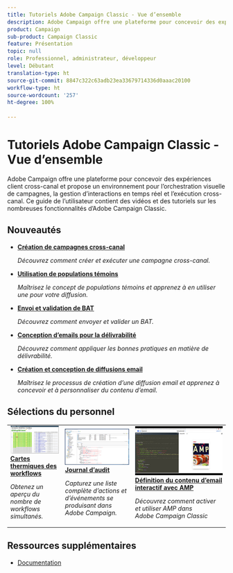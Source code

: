 ```yaml
---
title: Tutoriels Adobe Campaign Classic - Vue d’ensemble
description: Adobe Campaign offre une plateforme pour concevoir des expériences client cross-canal et propose un environnement pour l’orchestration visuelle de campagnes, la gestion d’interactions en temps réel et l’exécution cross-canal. Ce guide de l’utilisateur contient des vidéos et des tutoriels sur les nombreuses fonctionnalités d’Adobe Campaign Standard.
product: Campaign
sub-product: Campaign Classic
feature: Présentation
topic: null
role: Professionnel, administrateur, développeur
level: Débutant
translation-type: ht
source-git-commit: 8847c322c63adb23ea33679714336d0aaac20100
workflow-type: ht
source-wordcount: '257'
ht-degree: 100%

---
```



# Tutoriels Adobe Campaign Classic - Vue d’ensemble

Adobe Campaign offre une plateforme pour concevoir des expériences client cross-canal et propose un environnement pour l’orchestration visuelle de campagnes, la gestion d’interactions en temps réel et l’exécution cross-canal. Ce guide de l’utilisateur contient des vidéos et des tutoriels sur les nombreuses fonctionnalités d’Adobe Campaign Classic.

## Nouveautés

* **[Création de campagnes cross-canal](/help/orchestrating-campaigns/cross-channel-campaigns.md)**

   *Découvrez comment créer et exécuter une campagne cross-canal.*

* **[Utilisation de populations témoins](/help/sending-messages/email-channel/use-control-groups.md)**

   *Maîtrisez le concept de populations témoins et apprenez à en utiliser une pour votre diffusion.*

* **[Envoi et validation de BAT](/help/sending-messages/email-channel/send-and-validate-proofs.md)**

   *Découvrez comment envoyer et valider un BAT.*

* **[Conception d’emails pour la délivrabilité](/help/sending-messages/email-channel/design-emails-for-deliverability.md)**

   *Découvrez comment appliquer les bonnes pratiques en matière de délivrabilité.*

* **[Création et conception de diffusions email](/help/sending-messages/email-channel/create-and-design-email-deliveries.md)**

   *Maîtrisez le processus de création d’une diffusion email et apprenez à concevoir et à personnaliser du contenu d’email.*


## Sélections du personnel

<table>
<tr>
  <td>
    <a href="./monitoring-campaign-classic/workflow-heatmap.md">
      <img alt="Cartes thermiques des workflows (vidéo)" src="./assets/workflow-heatmap.png"/>
    </a>
    <div>
      <a href="./monitoring-campaign-classic/workflow-heatmap.md">
    <strong>Cartes thermiques des workflows</strong>
    </a>
    </div>
    <p>
    <em>Obtenez un aperçu du nombre de workflows simultanés.</em>
    <p>
  </td>
   <td>
    <a href="./monitoring-campaign-classic/audit-trail.md">
      <img alt="Journal d’audit (vidéo)" src="./assets/acc-audit-trail-thumb.png" />
    </a>
    <div>
      <a href="./monitoring-campaign-classic/audit-trail.md">
    <strong>Journal d’audit</strong>
    </a>
    </div> 
    <p>
    <em>Capturez une liste complète d’actions et d’événements se produisant dans Adobe Campaign.</em>
    <p>
  </td>
  <td>
    <a href="./sending-messages/email-channel/defining-interactive-email-content-with-amp.md">
      <img alt="Définition du contenu d’email interactif avec AMP (vidéo)" src="./assets/29940.png" />
    </a>
    <div>
      <a href="./sending-messages/email-channel/defining-interactive-email-content-with-amp.md">
    <strong>Définition du contenu d’email interactif avec AMP</strong>
    </a>
    </div>
    <p>
    <em>Découvrez comment activer et utiliser AMP dans Adobe Campaign Classic </em>
    <p>
  </td>
</tr>
</table>

## Ressources supplémentaires

* [Documentation](https://docs.campaign.adobe.com/doc/AC/fr-FR/PTF_Starting_with_Adobe_Campaign_About_Adobe_Campaign_Classic.html)
